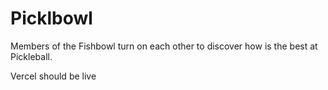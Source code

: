 # Picklbowl
Members of the Fishbowl turn on each other to discover how is the best at Pickleball.

Vercel should be live
